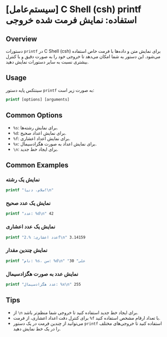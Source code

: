 # [سیستم‌عامل] C Shell (csh) printf استفاده: نمایش فرمت شده خروجی

## Overview
دستورات `printf` در C Shell (csh) برای نمایش متن و داده‌ها با فرمت خاص استفاده می‌شود. این دستور به شما امکان می‌دهد تا خروجی خود را به صورت دقیق و با کنترل بیشتری نسبت به سایر دستورات نمایش دهید.

## Usage
سینتکس پایه دستور `printf` به صورت زیر است:

```csh
printf [options] [arguments]
```

## Common Options
- `%s`: برای نمایش رشته‌ها.
- `%d`: برای نمایش اعداد صحیح.
- `%f`: برای نمایش اعداد اعشاری.
- `%x`: برای نمایش اعداد به صورت هگزادسیمال.
- `\n`: برای ایجاد خط جدید.

## Common Examples
### نمایش یک رشته
```csh
printf "سلام، دنیا!\n"
```

### نمایش یک عدد صحیح
```csh
printf "عدد: %d\n" 42
```

### نمایش یک عدد اعشاری
```csh
printf "عدد اعشاری: %.2f\n" 3.14159
```

### نمایش چندین مقدار
```csh
printf "نام: %s، سن: %d\n" "علی" 30
```

### نمایش عدد به صورت هگزادسیمال
```csh
printf "عدد هگزادسیمال: %x\n" 255
```

## Tips
- از `\n` برای ایجاد خط جدید استفاده کنید تا خروجی شما منظم‌تر باشد.
- برای کنترل دقت اعداد اعشاری، از فرمت `%f` با تعداد ارقام مشخص استفاده کنید.
- می‌توانید از چندین فرمت در یک دستور `printf` استفاده کنید تا خروجی‌های مختلف را در یک خط نمایش دهید.